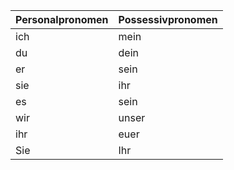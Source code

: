 
|Personalpronomen|Possessivpronomen|
|-----|--------|
|ich|mein|
|du|dein|
|er|sein|
|sie|ihr|
|es|sein|
|wir|unser|
|ihr|euer|
|Sie|Ihr|

